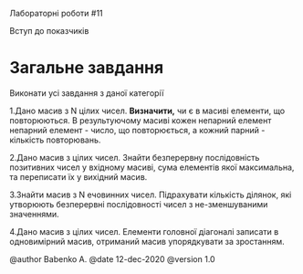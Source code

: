 ﻿Лабораторні роботи #11

Вступ до показчиків

# Загальне завдання

Виконати усі завдання з даної категорії

1.Дано масив з N цілих чисел. **Визначити,** чи є в масиві елементи, що повторюються. В результуючому масиві кожен непарний елемент непарний елемент - число, що повторюється, а кожний парний - кількість повторювань.

2.Дано масив з цілих чисел. Знайти безперервну послідовність позитивних чисел у вхідному масиві, сума елементів якої максимальна, та переписати їх у вихідний масив.

3.Знайти масив з N ечовинних чисел. Підрахувати кількість ділянок, які утворюють безперервні послідовності чисел з не-зменшуваними значеннями.

4.Дано масив з цілих чисел. Елементи головної діагоналі записати в одновимірний масив, отриманий масив упорядкувати за зростанням.


@author Babenko A.
@date 12-dec-2020
@version 1.0